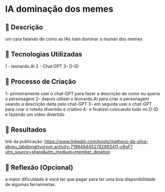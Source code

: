 # IA dominação dos memes

## 📒 Descrição
um cara falando de como as IAs iram dominar o mundo dos memes

## 🤖 Tecnologias Utilizadas
1 - leonardo.AI
2 - Chat.GPT
3- D-ID

## 🧐 Processo de Criação
1- primeiramente usei o chat-GPT para fazer a descrição de como eu queria o personagem
2- depois utilizei o leonardo.AI para criar o personagem usando a descrição deita pelo chat-GPT
3- em seguida usei o chat-GPT para criar o roteito divertido e criativo
4- e finalizei colocando tudo no D-ID e fazendo um video divertido

## 🚀 Resultados
link da publicação: https://www.linkedin.com/posts/matheus-da-silva-abreu_labdionattyornot-activity-7199494452782993411-c6gF?utm_source=share&utm_medium=member_desktop

## 💭 Reflexão (Opcional)
a maior dificuldade é você ter que pagar para ter uma boa disponibilidade de algumas ferramnetas.
